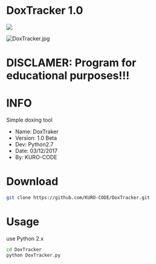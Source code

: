 # DoxTracker 1.0
![](https://img.shields.io/badge/DoxTracker-Python-blue.svg)

![DoxTracker.jpg](https://github.com/KURO-CODE/DoxTracker/blob/master/DoxTracker.jpg)


# DISCLAMER: Program for educational purposes!!!

# INFO
Simple doxing tool

* Name: DoxTraker
* Version: 1.0 Beta
* Dev: Python2.7
* Date: 03/12/2017
* By: KURO-CODE

# Download
```bash
git clone https://github.com/KURO-CODE/DoxTracker.git
```

# Usage
use Python 2.x
```bash
cd DoxTracker
python DoxTracker.py
```
